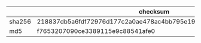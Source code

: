 ||checksum|
| --- | --- |
|sha256 | 218837db5a6fdf72976d177c2a0ae478ac4bb795e19219ac2ba7fa37c5770cc9 |
|md5 | f7653207090ce3389115e9c88541afe0 |
